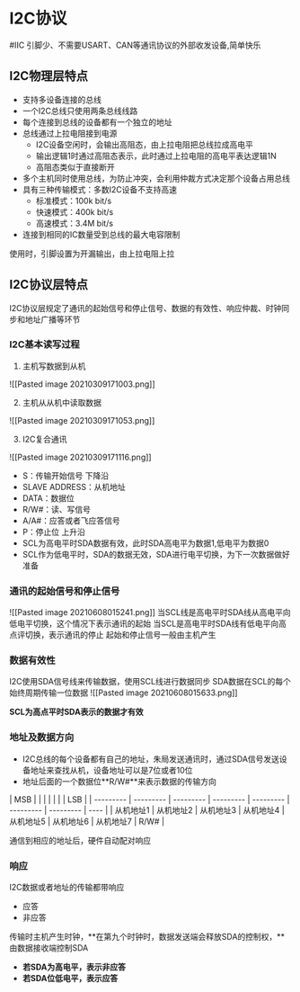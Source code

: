 # I2C协议
#IIC 
引脚少、不需要USART、CAN等通讯协议的外部收发设备,简单快乐

## I2C物理层特点
+ 支持多设备连接的总线
+ 一个I2C总线只使用两条总线线路
+ 每个连接到总线的设备都有一个独立的地址
+ 总线通过上拉电阻接到电源
  + I2C设备空闲时，会输出高阻态，由上拉电阻把总线拉成高电平
  + 输出逻辑1时通过高阻态表示，此时通过上拉电阻的高电平表达逻辑1N
  + 高阻态类似于直接断开
+ 多个主机同时使用总线，为防止冲突，会利用仲裁方式决定那个设备占用总线
+ 具有三种传输模式：多数I2C设备不支持高速
  + 标准模式：100k bit/s
  + 快速模式：400k bit/s
  + 高速模式：3.4M bit/s
+ 连接到相同的IC数量受到总线的最大电容限制

使用时，引脚设置为开漏输出，由上拉电阻上拉

## I2C协议层特点
I2C协议层规定了通讯的起始信号和停止信号、数据的有效性、响应仲裁、时钟同步和地址广播等环节

### I2C基本读写过程

1. 主机写数据到从机

![[Pasted image 20210309171003.png]]

2. 主机从从机中读取数据

![[Pasted image 20210309171053.png]]

3. I2C复合通讯

![[Pasted image 20210309171116.png]]

+ S：传输开始信号 下降沿
+ SLAVE ADDRESS：从机地址
+ DATA：数据位
+ R/W#：读、写信号
+ A/A#：应答或者飞应答信号
+ P：停止位 上升沿
+ SCL为高电平时SDA数据有效，此时SDA高电平为数据1,低电平为数据0
+ SCL作为低电平时，SDA的数据无效，SDA进行电平切换，为下一次数据做好准备


### 通讯的起始信号和停止信号
![[Pasted image 20210608015241.png]]
当SCL线是高电平时SDA线从高电平向低电平切换，这个情况下表示通讯的起始
当SCL是高电平时SDA线有低电平向高点评切换，表示通讯的停止
起始和停止信号一般由主机产生


### 数据有效性
I2C使用SDA信号线来传输数据，使用SCL线进行数据同步
SDA数据在SCL的每个始终周期传输一位数据
![[Pasted image 20210608015633.png]]

**SCL为高点平时SDA表示的数据才有效**


### 地址及数据方向

+ I2C总线的每个设备都有自己的地址，朱局发送通讯时，通过SDA信号发送设备地址来查找从机，设备地址可以是7位或者10位
+ 地址后面的一个数据位**R/W#**来表示数据的传输方向

 | MSB       |           |           |           |           |           |           | LSB  |
     | --------- | --------- | --------- | --------- | --------- | --------- | --------- | ---- |
     | 从机地址1 | 从机地址2 | 从机地址3 | 从机地址4 | 从机地址5 | 从机地址6 | 从机地址7 | R/W# |

通信到相应的地址后，硬件自动配对响应

### 响应
I2C数据或者地址的传输都带响应

   + 应答
   + 非应答

传输时主机产生时钟，**在第九个时钟时，数据发送端会释放SDA的控制权，**由数据接收端控制SDA

   + **若SDA为高电平，表示非应答**
   + **若SDA位低电平，表示应答**

